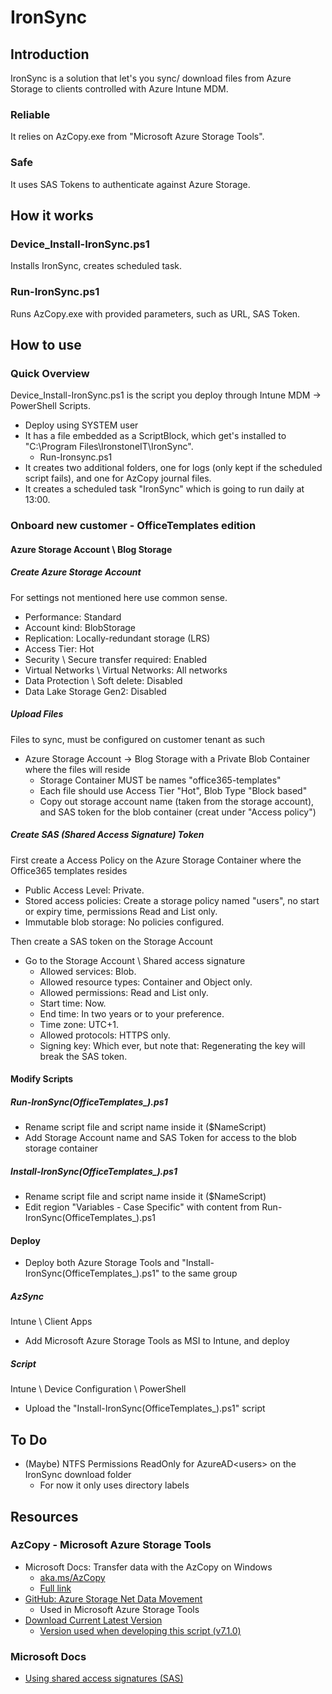 # IronSync


## Introduction
IronSync is a solution that let's you sync/ download files from Azure Storage to clients controlled with Azure Intune MDM.
### Reliable
It relies on AzCopy.exe from "Microsoft Azure Storage Tools".
### Safe 
It uses SAS Tokens to authenticate against Azure Storage.


## How it works
### Device_Install-IronSync.ps1
Installs IronSync, creates scheduled task.
### Run-IronSync.ps1
Runs AzCopy.exe with provided parameters, such as URL, SAS Token.


## How to use
### Quick Overview
Device_Install-IronSync.ps1 is the script you deploy through Intune MDM -> PowerShell Scripts.
* Deploy using SYSTEM user
* It has a file embedded as a ScriptBlock, which get's installed to "C:\Program Files\IronstoneIT\IronSync".
  * Run-Ironsync.ps1
* It creates two additional folders, one for logs (only kept if the scheduled script fails), and one for AzCopy journal files.
* It creates a scheduled task "IronSync" which is going to run daily at 13:00.

### Onboard new customer - OfficeTemplates edition
#### Azure Storage Account \ Blog Storage
##### Create Azure Storage Account
For settings not mentioned here use common sense.
* Performance: Standard
* Account kind: BlobStorage
* Replication: Locally-redundant storage (LRS)
* Access Tier: Hot
* Security \ Secure transfer required: Enabled
* Virtual Networks \ Virtual Networks: All networks
* Data Protection \ Soft delete: Disabled
* Data Lake Storage Gen2: Disabled

##### Upload Files
Files to sync, must be configured on customer tenant as such
* Azure Storage Account -> Blog Storage with a Private Blob Container where the files will reside
  * Storage Container MUST be names "office365-templates"
  * Each file should use Access Tier "Hot", Blob Type "Block based"
  * Copy out storage account name (taken from the storage account), and SAS token for the blob container (creat under "Access policy")
##### Create SAS (Shared Access Signature) Token
First create a Access Policy on the Azure Storage Container where the Office365 templates resides
* Public Access Level: Private.
* Stored access policies: Create a storage policy named "users", no start or expiry time, permissions Read and List only.
* Immutable blob storage: No policies configured.

Then create a SAS token on the Storage Account
* Go to the Storage Account \ Shared access signature
  * Allowed services: Blob.
  * Allowed resource types: Container and Object only.
  * Allowed permissions: Read and List only.
  * Start time: Now.
  * End time: In two years or to your preference.
  * Time zone: UTC+1.
  * Allowed protocols: HTTPS only.
  * Signing key: Which ever, but note that: Regenerating the key will break the SAS token.
#### Modify Scripts
##### Run-IronSync(OfficeTemplates_<company>).ps1
* Rename script file and script name inside it ($NameScript)
* Add Storage Account name and SAS Token for access to the blob storage container
##### Install-IronSync(OfficeTemplates_<customer>).ps1
* Rename script file and script name inside it ($NameScript)
* Edit region "Variables - Case Specific" with content from Run-IronSync(OfficeTemplates_<company>).ps1
#### Deploy
* Deploy both Azure Storage Tools and "Install-IronSync(OfficeTemplates_<customer>).ps1" to the same group
##### AzSync
Intune \ Client Apps
* Add Microsoft Azure Storage Tools as MSI to Intune, and deploy
##### Script
Intune \ Device Configuration \ PowerShell
* Upload the "Install-IronSync(OfficeTemplates_<customer>).ps1" script


## To Do
* (Maybe) NTFS Permissions ReadOnly for AzureAD\<users> on the IronSync download folder
  * For now it only uses directory labels

## Resources
### AzCopy - Microsoft Azure Storage Tools
* Microsoft Docs: Transfer data with the AzCopy on Windows
  * [aka.ms/AzCopy](https://aka.ms/AzCopy)
  * [Full link](https://docs.microsoft.com/en-us/azure/storage/common/storage-use-azcopy)
* [GitHub: Azure Storage Net Data Movement](https://github.com/Azure/azure-storage-net-data-movement)
  * Used in Microsoft Azure Storage Tools
* [Download Current Latest Version](http://aka.ms/downloadazcopy)
  * [Version used when developing this script (v7.1.0)](https://azcopy.azureedge.net/azcopy-7-1-0/MicrosoftAzureStorageTools.msi)
### Microsoft Docs
* [Using shared access signatures (SAS)](https://docs.microsoft.com/en-us/azure/storage/common/storage-dotnet-shared-access-signature-part-1)
